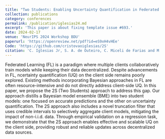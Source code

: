 ```yaml
---
title: "Two Students: Enabling Uncertainty Quantification in Federated Learning Clients"
collection: publications
category: conferences
permalink: /publication/iglesias24.md
excerpt: 'This paper is about fixing template issue #693.'
date: 2024-02-17
venue: 'NeurIPS 2024 Workshop BDU'
paperurl: 'https://openreview.net/pdf?id=eS9xH4vHEe'
Code: 'https://github.com/cristovaoiglesias/2S'
citation: 'C. Iglesias Jr, S. A. de Outeiro, C. Miceli de Farias and M. Bolic, Two Students: Enabling Uncertainty Quantification in Federated Learning Clients, NeurIPS 2024 Workshop on Bayesian Decision-making and Uncertainty, 2024'
---
```


Federated Learning (FL) is a paradigm where multiple clients collaboratively train models while keeping their data decentralized. Despite advancements in FL, ncertainty quantification (UQ) on the client side remains poorly explored. Existing methods incorporating Bayesian approaches in FL are often resource-intensive and do not directly address client-side UQ. In this paper, we propose the 2S (Two Students) approach to address this gap. Our approach distills a Bayesian model ensemble (BME) into two student models: one focused on accurate predictions and the other on uncertainty quantification. The 2S approach also includes a novel truncation filter that uses credible intervals to selectively aggregate client models, mitigating the impact of non-i.i.d. data. Through empirical validation on a regression task, we demonstrate that the 2S approach enables effective and scalable UQ on the client side, providing robust and reliable updates across decentralized data sources.

